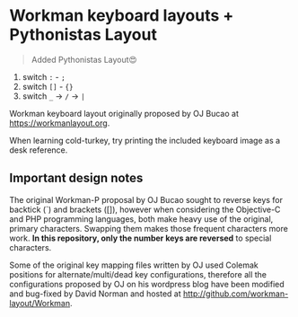 Workman keyboard layouts + Pythonistas Layout
========================

> Added Pythonistas Layout😍 
1. switch `:` - `;`
3. switch `[]` - `{}`
4. switch `_` -> `/` -> `|` 

Workman keyboard layout originally proposed by OJ Bucao at https://workmanlayout.org.

When learning cold-turkey, try printing the included keyboard image as a desk reference.

## Important design notes

The original Workman-P proposal by OJ Bucao sought to reverse keys for backtick (`) and brackets ([]), however when considering the Objective-C and PHP programming languages, both make heavy use of the original, primary characters. Swapping them makes those frequent characters more work. **In this repository, only the number keys are reversed** to special characters.

Some of the original key mapping files written by OJ used Colemak positions for alternate/multi/dead key configurations, therefore all the configurations proposed by OJ on his wordpress blog have been modified and bug-fixed by David Norman and hosted at http://github.com/workman-layout/Workman.
